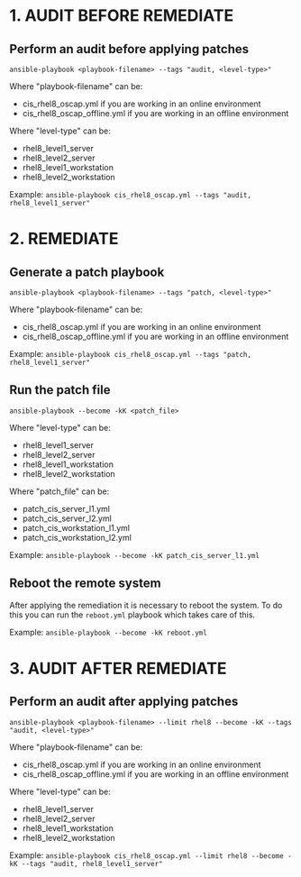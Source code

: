 # 1. AUDIT BEFORE REMEDIATE

## Perform an audit before applying patches
`ansible-playbook <playbook-filename> --tags "audit, <level-type>"`

Where "playbook-filename" can be:
- cis_rhel8_oscap.yml if you are working in an online environment
- cis_rhel8_oscap_offline.yml if you are working in an offline environment

Where "level-type" can be:
- rhel8_level1_server
- rhel8_level2_server
- rhel8_level1_workstation
- rhel8_level2_workstation

Example:
`ansible-playbook cis_rhel8_oscap.yml --tags "audit, rhel8_level1_server"` 


# 2. REMEDIATE

## Generate a patch playbook
`ansible-playbook <playbook-filename> --tags "patch, <level-type>"`

Where "playbook-filename" can be:
- cis_rhel8_oscap.yml if you are working in an online environment
- cis_rhel8_oscap_offline.yml if you are working in an offline environment

Example:
`ansible-playbook cis_rhel8_oscap.yml --tags "patch, rhel8_level1_server"`

## Run the patch file
`ansible-playbook --become -kK <patch_file>`

Where "level-type" can be:
- rhel8_level1_server
- rhel8_level2_server
- rhel8_level1_workstation
- rhel8_level2_workstation

Where "patch_file" can be:
- patch_cis_server_l1.yml
- patch_cis_server_l2.yml
- patch_cis_workstation_l1.yml
- patch_cis_workstation_l2.yml

Example:
`ansible-playbook --become -kK patch_cis_server_l1.yml`

## Reboot the remote system
After applying the remediation it is necessary to reboot the system. To do this you can run the `reboot.yml` playbook which takes care of this.

Example:
`ansible-playbook --become -kK reboot.yml`

# 3. AUDIT AFTER REMEDIATE

## Perform an audit after applying patches
`ansible-playbook <playbook-filename> --limit rhel8 --become -kK --tags "audit, <level-type>"`

Where "playbook-filename" can be:
- cis_rhel8_oscap.yml if you are working in an online environment
- cis_rhel8_oscap_offline.yml if you are working in an offline environment

Where "level-type" can be:
- rhel8_level1_server
- rhel8_level2_server
- rhel8_level1_workstation
- rhel8_level2_workstation

Example:
`ansible-playbook cis_rhel8_oscap.yml --limit rhel8 --become -kK --tags "audit, rhel8_level1_server"`
